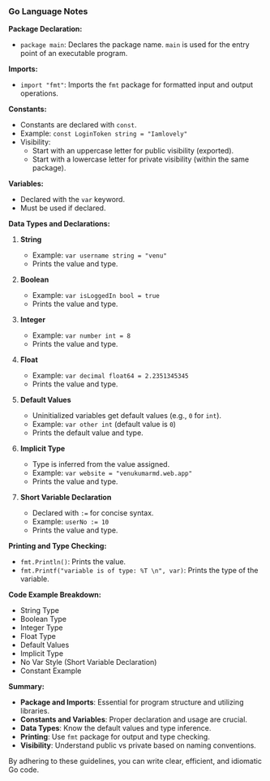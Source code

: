 ### Go Language Notes

**Package Declaration:**
- `package main`: Declares the package name. `main` is used for the entry point of an executable program.

**Imports:**
- `import "fmt"`: Imports the `fmt` package for formatted input and output operations.

**Constants:**
- Constants are declared with `const`.
- Example: `const LoginToken string = "Iamlovely"`
- Visibility: 
  - Start with an uppercase letter for public visibility (exported).
  - Start with a lowercase letter for private visibility (within the same package).

**Variables:**
- Declared with the `var` keyword.
- Must be used if declared.

**Data Types and Declarations:**
1. **String**
   - Example: `var username string = "venu"`
   - Prints the value and type.

2. **Boolean**
   - Example: `var isLoggedIn bool = true`
   - Prints the value and type.

3. **Integer**
   - Example: `var number int = 8`
   - Prints the value and type.

4. **Float**
   - Example: `var decimal float64 = 2.2351345345`
   - Prints the value and type.

5. **Default Values**
   - Uninitialized variables get default values (e.g., `0` for `int`).
   - Example: `var other int` (default value is `0`)
   - Prints the default value and type.

6. **Implicit Type**
   - Type is inferred from the value assigned.
   - Example: `var website = "venukumarmd.web.app"`
   - Prints the value and type.

7. **Short Variable Declaration**
   - Declared with `:=` for concise syntax.
   - Example: `userNo := 10`
   - Prints the value and type.

**Printing and Type Checking:**
- `fmt.Println()`: Prints the value.
- `fmt.Printf("variable is of type: %T \n", var)`: Prints the type of the variable.

**Code Example Breakdown:**
- String Type
- Boolean Type
- Integer Type
- Float Type
- Default Values
- Implicit Type
- No Var Style (Short Variable Declaration)
- Constant Example

**Summary:**
- **Package and Imports**: Essential for program structure and utilizing libraries.
- **Constants and Variables**: Proper declaration and usage are crucial.
- **Data Types**: Know the default values and type inference.
- **Printing**: Use `fmt` package for output and type checking.
- **Visibility**: Understand public vs private based on naming conventions.

By adhering to these guidelines, you can write clear, efficient, and idiomatic Go code.
